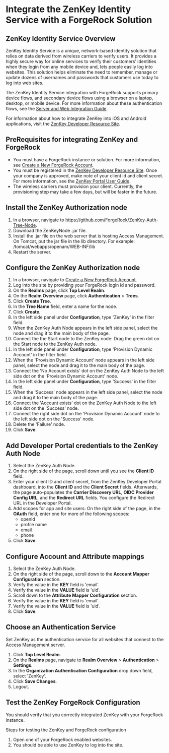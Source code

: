 # Integrate the ZenKey Identity Service with a ForgeRock Solution

## ZenKey Identity Service Overview

ZenKey Identity Service is a unique, network-based identity solution that relies on data derived from wireless carriers to verify users. It provides a highly secure way for online services to verify their customers’ identities when they login from any mobile device and, lets people easily log into websites. This solution helps eliminate the need to remember, manage or update dozens of usernames and passwords that customers use today to log into web sites.

The ZenKey Identity Service integration with ForgeRock supports primary device flows, and secondary device flows using a browser on a laptop, desktop, or mobile device. For more information about these authentication flows, see the  <a href="https://developer.myzenkey.com/web" target="_blank">Server and Web Integration Guide</a>.

For information about how to integrate ZenKey into iOS and Android applications, visit the <a href="http://developer.myzenkey.com" target="_blank">ZenKey Developer Resource Site</a>.

## PreRequisites for integrating ZenKey and ForgeRock

 - You must have a ForgeRock instance or solution. For more information, see <a href="https://backstage.forgerock.com/account/register" target="_blank">Create a New ForgeRock Account</a>.
 - You must be registered in the <a href="https://portal.myzenkey.com/login" target="_blank">ZenKey Developer Resource Site</a>. Once your company is approved, make note of your client id and client secret. For more information, see the  <a href="https://developer.myzenkey.com/portal/" target="_blank">ZenKey Portal User Guide</a>.
 - The wireless carriers must provision your client. Currently, the provisioning step may take a few days, but will be faster in the future.

## Install the ZenKey Authorization node

1. In a browser, navigate to  <a href="https://github.com/ForgeRock/ZenKey-Auth-Tree-Node" target="_blank">https://github.com/ForgeRock/ZenKey-Auth-Tree-Node</a>.
2. Download the ZenKeyNode .jar file.
3. Install the .jar file on the web server that is hosting Access Management. On Tomcat, put the jar file in the lib directory.
For example: /tomcat/webapps/openam/WEB-INF/lib
4. Restart the server.

## Configure the ZenKey Authorization node

1. In a browser, navigate to <a href="https://forgerock-dev.myzenkey.com/openam/console" target="_blank">[Create a New ForgeRock Account](https://forgerock-dev.myzenkey.com/openam/console)</a>.
3. Log into the site by providing your ForgeRock login id and password.
4. On the **Realms** page, click **Top Level Realm**.
5. On the **Realm Overview** page, click **Authentication** > **Trees**.
6. Click **Create Tree**.
7. In the **Tree Name** field, enter a name for the node.
8. Click **Create**.
9. In the left side panel under **Configuration**, type 'ZenKey' in the filter field.
10. When the ZenKey Auth Node appears in the left side panel, select the node and drag it to the main body of the page.
11. Connect the the Start node to the ZenKey node: Drag the green dot on the Start node to the ZenKey Auth node.
12. In the left side panel under **Configuration**, type 'Provision Dynamic Account' in the filter field.
13. When the 'Provision Dynamic Account' node appears in the left side panel, select the node and drag it to the main body of the page.
14. Connect the 'No Account exists' dot on the ZenKey Auth Node to the left side dot on the 'Provision Dynamic Account' node.
15. In the left side panel under **Configuration**, type 'Success' in the filter field.
16. When the 'Success' node appears in the left side panel, select the node and drag it to the main body of the page.
17. Connect the 'Account exists' dot on the ZenKey Auth Node to the left side dot on the 'Success' node.
18. Connect the right side dot on the 'Provision Dynamic Account' node to the left side dot on the 'Success' node.
19. Delete the 'Failure' node.
20. Click **Save**.

## Add Developer Portal credentials to the ZenKey Auth Node

1. Select the ZenKey Auth Node.
2. On the right side of the page, scroll down until you see the **Client ID** field. 
3. Enter your client ID and client secret, from the ZenKey Developer Portal dashboard, into the  **Client ID** and the **Client Secret** fields. Afterwards, the page auto-populates the **Carrier Discovery URL**, **OIDC Provider Config URL**, and the **Redirect URL** fields. You configure the Redirect URL in the Developer Portal.
4. Add scopes for app and site users: On the right side of the page, in the **OAuth** field, enter one for more of the following scopes:
    - openid
    - profile name
    - email
    - phone
5. Click **Save**.

## Configure Account and Attribute mappings

1. Select the ZenKey Auth Node.
2. On the right side of the page, scroll down to the **Account Mapper Configuration** section.
3. Verify the value in the **KEY** field is 'email'.
4. Verify the value in the **VALUE** field is 'uid'.
5. Scroll down to the **Attribute Mapper Configuration** section.
6. Verify the value in the **KEY** field is 'email'.
7. Verify the value in the **VALUE** field is 'uid'.
8. Click **Save**.

## Choose an Authentication Service

Set ZenKey as the authentication service for all websites that connect to the Access Management server.

1. Click **Top Level Realm**.
2. On the **Realms** page, navigate to **Realm Overview** > **Authentication** > **Settings**.
3. In the **Organization Authentication Configuration** drop down field, select 'ZenKey'.
4. Click **Save Changes**.
5. Logout.

## Test the ZenKey ForgeRock Configuration

You should verify that you correctly integrated ZenKey with your ForgeRock instance.

Steps for testing the ZenKey and ForgeRock configuration

1. Open one of your ForgeRock enabled websites.
2. You should be able to use ZenKey to log into the site.
